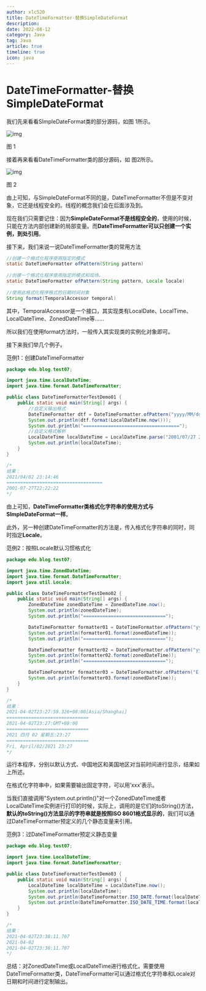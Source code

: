 ```yaml
---
author: xlc520
title: DateTimeFormatter-替换SimpleDateFormat
description: 
date: 2022-08-12
category: Java
tag: Java
article: true
timeline: true
icon: java
---
```




# DateTimeFormatter-替换SimpleDateFormat

我们先来看看SImpleDateFormat类的部分源码，如图 1所示。

![img](https://static.xlc520.tk/blogImage/20210502205438290.png)

图 1

接着再来看看DateTimeFormatter类的部分源码，如 图2所示。

![img](https://static.xlc520.tk/blogImage/20210502205459779.png)

图 2

由上可知，与SimpleDateFormat不同的是，DateTimeFormatter不但是不变对象，它还是线程安全的。线程的概念我们会在后面涉及到。

现在我们只需要记住：因为**SimpleDateFormat不是线程安全的**，使用的时候，只能在方法内部创建新的局部变量。而**DateTimeFormatter可以只创建一个实例，到处引用**。

接下来，我们来说一说DateTimeFormatter类的常用方法

```java
//创建一个格式化程序使用指定的模式
static DateTimeFormatter ofPattern(String pattern) 
  
//创建一个格式化程序使用指定的模式和现场。
static DateTimeFormatter ofPattern(String pattern, Locale locale) 
 
//使用此格式化程序格式的日期时间对象
String format(TemporalAccessor temporal) 
```

其中，TemporalAccessor是一个接口，其实现类有LocalDate、LocalTime、LocalDateTime、ZonedDateTime等……

所以我们在使用format方法时，一般传入其实现类的实例化对象即可。

接下来我们举几个例子。

范例1：创建DateTimeFormatter

```java
package edu.blog.test07;

import java.time.LocalDateTime;
import java.time.format.DateTimeFormatter;

public class DateTimeFormatterTestDemo01 {
    public static void main(String[] args) {
        //自定义输出格式
        DateTimeFormatter dtf = DateTimeFormatter.ofPattern("yyyy/MM/dd HH:mm:ss");
        System.out.println(dtf.format(LocalDateTime.now()));
        System.out.println("===================================");
        //自定义格式解析
        LocalDateTime localDateTime = LocalDateTime.parse("2001/07/27 22:22:22", dtf);
        System.out.println(localDateTime);
    }
}

/*
结果：
2021/04/02 23:14:46
===================================
2001-07-27T22:22:22
*/
```

由上可知，**DateTimeFormatter类格式化字符串的使用方式与SImpleDateFormat一样**。

此外，另一种创建DateTimeFormatter的方法是，传入格式化字符串的同时，同时指定**Locale**。

范例2：按照Locale默认习惯格式化

```java
package edu.blog.test07;

import java.time.ZonedDateTime;
import java.time.format.DateTimeFormatter;
import java.util.Locale;

public class DateTimeFormatterTestDemo02 {
    public static void main(String[] args) {
        ZonedDateTime zonedDateTime = ZonedDateTime.now();
        System.out.println(zonedDateTime);
        System.out.println("==============================");

        DateTimeFormatter formatter01 = DateTimeFormatter.ofPattern("yyyy-MM-dd'T'HH:mm:ZZZZ");
        System.out.println(formatter01.format(zonedDateTime));
        System.out.println("==============================");

        DateTimeFormatter formatter02 = DateTimeFormatter.ofPattern("yyyy MMM dd EE:HH:mm", Locale.CHINA);
        System.out.println(formatter02.format(zonedDateTime));
        System.out.println("==============================");

        DateTimeFormatter formatter03 = DateTimeFormatter.ofPattern("E, MMMM/dd/yyyy HH:mm", Locale.US);
        System.out.println(formatter03.format(zonedDateTime));
    }
}

/*
结果：
2021-04-02T23:27:59.326+08:00[Asia/Shanghai]
==============================
2021-04-02T23:27:GMT+08:00
==============================
2021 四月 02 星期五:23:27
==============================
Fri, April/02/2021 23:27
*/
```

运行本程序，分别以默认方式、中国地区和美国地区对当前时间进行显示，结果如上所述。

在格式化字符串中，如果需要输出固定字符，可以用’xxx’表示。

当我们直接调用"System.out.println()"对一个ZonedDateTime或者LocalDateTime实例进行打印的时候，实际上，调用的是它们的toString()方法，**默认的toString()方法显示的字符串就是按照ISO 8601格式显示的**，我们可以通过DateTimeFormatter预定义的几个静态变量来引用。

范例3：过DateTimeFormatter预定义静态变量

```java
package edu.blog.test07;

import java.time.LocalDateTime;
import java.time.format.DateTimeFormatter;

public class DateTimeFormatterTestDemo03 {
    public static void main(String[] args) {
        LocalDateTime localDateTime = LocalDateTime.now();
        System.out.println(localDateTime);
        System.out.println(DateTimeFormatter.ISO_DATE.format(localDateTime));
        System.out.println(DateTimeFormatter.ISO_DATE_TIME.format(localDateTime));
    }
}

/*
结果：
2021-04-02T23:38:11.707
2021-04-02
2021-04-02T23:38:11.707
*/
```

总结：对ZonedDateTime或LocalDateTime进行格式化，需要使用DateTimeFormatter类，DateTimeFormatter可以通过格式化字符串和Locale对日期和时间进行定制输出。